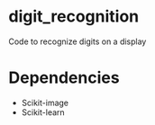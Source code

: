 digit_recognition
=================

Code to recognize digits on a display


Dependencies
============

* Scikit-image
* Scikit-learn

